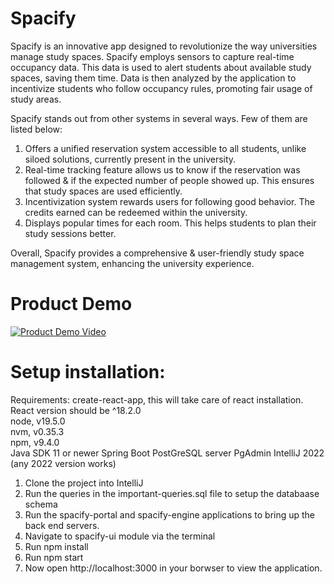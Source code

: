 # Spacify

Spacify is an innovative app designed to revolutionize the way universities manage study spaces. Spacify employs sensors to capture real-time occupancy data. This data is used to alert students about available study spaces, saving them time. Data is then analyzed by the application to incentivize students who follow occupancy rules, promoting fair usage of study areas.

Spacify stands out from other systems in several ways. Few of them are listed below:
1. Offers a unified reservation system accessible to all students, unlike siloed solutions, currently present in the university. 
2. Real-time tracking feature allows us to know if the reservation was followed & if the expected number of people showed up. This ensures that study spaces are used efficiently. 
3. Incentivization system rewards users for following good behavior. The credits earned can be redeemed within the university. 
4. Displays popular times for each room. This helps students to plan their study sessions better.
   
Overall, Spacify provides a comprehensive & user-friendly study space management system, enhancing the university experience.

# Product Demo
[![Product Demo Video](https://img.youtube.com/vi/OCmRQBqJqtQ/0.jpg)](https://www.youtube.com/watch?v=OCmRQBqJqtQ)

# Setup installation:  

Requirements:
create-react-app, this will take care of react installation. React version should be ^18.2.0  
node, v19.5.0  
nvm, v0.35.3  
npm, v9.4.0  
Java SDK 11 or newer
Spring Boot
PostGreSQL server
PgAdmin
IntelliJ 2022 (any 2022 version works)  

1. Clone the project into IntelliJ
2. Run the queries in the important-queries.sql file to setup the databaase schema
3. Run the spacify-portal and spacify-engine applications to bring up the back end servers.
4. Navigate to spacify-ui module via the terminal
5. Run npm install
6. Run npm start
7. Now open http://localhost:3000 in your borwser to view the application.




